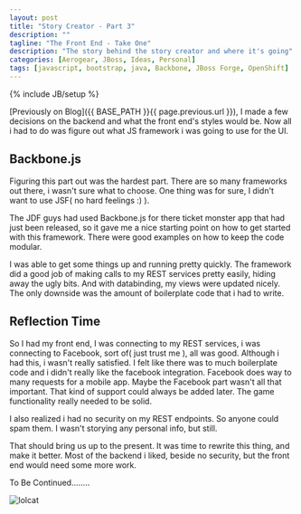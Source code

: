 ```yaml
---
layout: post
title: "Story Creator - Part 3"
description: ""
tagline: "The Front End - Take One"
description: "The story behind the story creator and where it's going"
categories: [Aerogear, JBoss, Ideas, Personal]
tags: [javascript, bootstrap, java, Backbone, JBoss Forge, OpenShift]
---
```

{% include JB/setup %}

[Previously on Blog]({{ BASE_PATH }}{{ page.previous.url }}), I made a few decisions on the backend and what the front end's styles would be.  Now all i had to do was figure out what JS framework i was going to use for the UI.

## Backbone.js

Figuring this part out was the hardest part.  There are so many frameworks out there, i wasn't sure what to choose.  One thing was for sure, I didn't want to use JSF( no hard feelings :) ).

The JDF guys had used Backbone.js for there ticket monster app that had just been released, so it gave me a nice starting point on how to get started with this framework.  There were good examples on how to keep the code modular.

I was able to get some things up and running pretty quickly.  The framework did a good job of making calls to my REST services pretty easily, hiding away the ugly bits.  And with databinding, my views were updated nicely.  The only downside was the amount of boilerplate code that i had to write.

## Reflection Time

So I had my front end,  I was connecting to my REST services, i was connecting to Facebook, sort of( just trust me ), all was good.  Although i had this, i wasn't really satisfied.  I felt like there was to much boilerplate code and i didn't really like the facebook integration.  Facebook does way to many requests for a mobile app.  Maybe the Facebook part wasn't all that important.  That kind of support could always be added later.  The game functionality really needed to be solid.

I also realized i had no security on my REST endpoints.  So anyone could spam them.  I wasn't storying any personal info,  but still.

That should bring us up to the present.  It was time to rewrite this thing, and make it better.  Most of the backend i liked, beside no security, but the front end would need some more work.

To Be Continued........


![lolcat](http://www.clickuntilyoulaugh.com/wp-content/uploads/2012/02/funniest-lolcat-pics-uninterested.jpg)